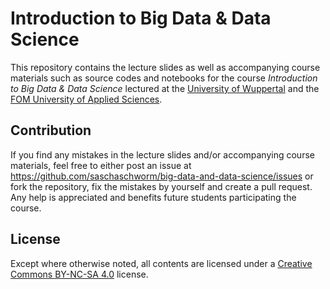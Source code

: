 # Introduction to Big Data & Data Science

This repository contains the lecture slides as well as accompanying course materials such as source codes and notebooks for the course *Introduction to Big Data & Data Science* lectured at the [University of Wuppertal](https://wiwi.uni-wuppertal.de) and the [FOM University of Applied Sciences](https://www.fom.de).

## Contribution

If you find any mistakes in the lecture slides and/or accompanying course materials, feel free to either post an issue at https://github.com/saschaschworm/big-data-and-data-science/issues  or fork the repository, fix the mistakes by yourself and create a pull request. Any help is appreciated and benefits future students participating the course.

## License

Except where otherwise noted, all contents are licensed under a [Creative Commons BY-NC-SA 4.0](https://creativecommons.org/licenses/by-nc-sa/4.0/) license.
